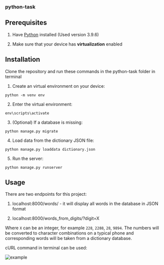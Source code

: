 ### python-task

## Prerequisites

1) Have [Python](https://www.python.org/downloads/) installed (Used version 3.9.6)

2) Make sure that your device has **virtualization** enabled

## Installation

Clone the repository and run these commands in the python-task folder in terminal

1) Create an virtual environment on your device:

`python -m venv env`

2) Enter the virtual environment:

`env\scripts\activate`

3) (Optional) If a database is missing:

`python manage.py migrate`

4) Load data from the dictionary JSON file:

`python manage.py loaddata dictionary.json`

5) Run the server:

`python manage.py runserver`

## Usage

There are two endpoints for this project:

1) localhost:8000/words/ - it will display all words in the database in JSON format

2) localhost:8000/words_from_digits/?digit=X

Where `X` can be an integer, for example `228`, `2288`, `28`, `9894`. The numbers will be converted to character combinations on a typical phone and corresponding words will be taken from a dictionary database.

cURL command in terminal can be used:

![example](https://i.imgur.com/hTLGUJb.png)
